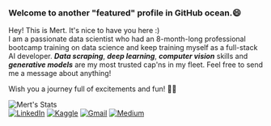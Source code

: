 ### Welcome to another "featured" profile in GitHub ocean.😄
Hey! This is Mert. It's nice to have you here :)<br>I am a passionate data scientist who had an 8-month-long professional bootcamp training on data science and keep training myself as a full-stack AI developer. ***Data scraping***, ***deep learning***, ***computer vision*** skills and ***generative models*** are my most trusted cap'ns in my fleet. Feel free to send me a message about anything!

Wish you a journey full of excitements and fun! 🏴‍☠️

<!-- (https://github.com/anuraghazra/github-readme-stats) -->
![Mert's Stats](https://github-readme-stats.vercel.app/api?username=gulmert89&show_icons=true&theme=vision-friendly-dark&count_private=true)<br>
[![LinkedIn](https://img.shields.io/badge/linkedin-%230077B5.svg?&style=for-the-badge&logo=linkedin&logoColor=white)](https://www.linkedin.com/in/gulmert89/)
[![Kaggle](https://img.shields.io/badge/kaggle-%2312100E.svg?&style=for-the-badge&logo=kaggle&labelColor=gray&color=gray)](https://www.kaggle.com/gulmert89)
[![Gmail](https://img.shields.io/badge/gmail-%2312100E.svg?&style=for-the-badge&logo=gmail&labelColor=white&color=red)](mailto:gul.mert89@gmail.com)
[![Medium](https://img.shields.io/badge/medium-%2312100E.svg?&style=for-the-badge&logo=medium&logoColor=white)](https://medium.com/@gulmert89)<br>

<!--
*If you are a recruiter, I have something extra for you here:*<br>
[![CV](https://img.shields.io/badge/CV-Plain-orange)](https://dar.vin/mg-cv)
[![CV0](https://img.shields.io/badge/CV-Featured-green)](https://dar.vin/mg-cv0)
-->
